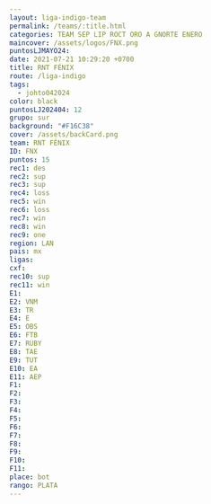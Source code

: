```yaml
---
layout: liga-indigo-team
permalink: /teams/:title.html
categories: TEAM SEP LIP ROCT ORO A GNORTE ENERO
maincover: /assets/logos/FNX.png
puntosLJMAYO24: 
date: 2021-07-21 10:29:20 +0700
title: RNT FÉNIX
route: /liga-indigo
tags:
  - johto042024
color: black
puntosLJ202404: 12
grupo: sur
background: "#F16C38"
cover: /assets/backCard.png
team: RNT FÉNIX
ID: FNX
puntos: 15
rec1: des
rec2: sup
rec3: sup
rec4: loss
rec5: win
rec6: loss
rec7: win
rec8: win
rec9: one
region: LAN
pais: mx
ligas: 
cxf: 
rec10: sup
rec11: win
E1: 
E2: VNM
E3: TR
E4: E
E5: OBS
E6: FTB
E7: RUBY
E8: TAE
E9: TUT
E10: EA
E11: AEP
F1: 
F2: 
F3: 
F4: 
F5: 
F6: 
F7: 
F8: 
F9: 
F10: 
F11: 
place: bot
rango: PLATA
---
```

